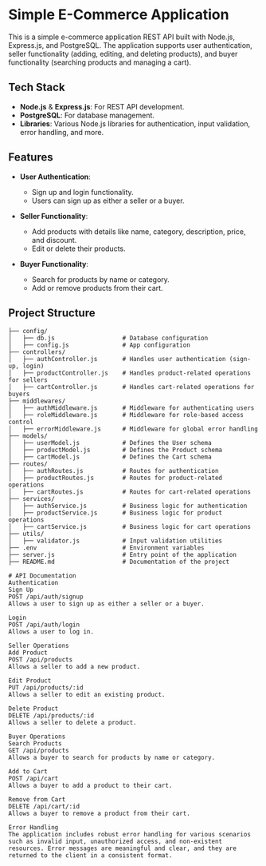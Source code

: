 # Simple E-Commerce Application

This is a simple e-commerce application REST API built with Node.js, Express.js, and PostgreSQL. The application supports user authentication, seller functionality (adding, editing, and deleting products), and buyer functionality (searching products and managing a cart).

## Tech Stack

- **Node.js** & **Express.js**: For REST API development.
- **PostgreSQL**: For database management.
- **Libraries**: Various Node.js libraries for authentication, input validation, error handling, and more.

## Features

- **User Authentication**: 
  - Sign up and login functionality.
  - Users can sign up as either a seller or a buyer.
  
- **Seller Functionality**:
  - Add products with details like name, category, description, price, and discount.
  - Edit or delete their products.

- **Buyer Functionality**:
  - Search for products by name or category.
  - Add or remove products from their cart.

## Project Structure

```plaintext
├── config/
│   ├── db.js                   # Database configuration
│   ├── config.js               # App configuration
├── controllers/
│   ├── authController.js       # Handles user authentication (sign-up, login)
│   ├── productController.js    # Handles product-related operations for sellers
│   ├── cartController.js       # Handles cart-related operations for buyers
├── middlewares/
│   ├── authMiddleware.js       # Middleware for authenticating users
│   ├── roleMiddleware.js       # Middleware for role-based access control
│   ├── errorMiddleware.js      # Middleware for global error handling
├── models/
│   ├── userModel.js            # Defines the User schema
│   ├── productModel.js         # Defines the Product schema
│   ├── cartModel.js            # Defines the Cart schema
├── routes/
│   ├── authRoutes.js           # Routes for authentication
│   ├── productRoutes.js        # Routes for product-related operations
│   ├── cartRoutes.js           # Routes for cart-related operations
├── services/
│   ├── authService.js          # Business logic for authentication
│   ├── productService.js       # Business logic for product operations
│   ├── cartService.js          # Business logic for cart operations
├── utils/
│   ├── validator.js            # Input validation utilities
├── .env                        # Environment variables
├── server.js                   # Entry point of the application
├── README.md                   # Documentation of the project

# API Documentation
Authentication
Sign Up
POST /api/auth/signup
Allows a user to sign up as either a seller or a buyer.

Login
POST /api/auth/login
Allows a user to log in.

Seller Operations
Add Product
POST /api/products
Allows a seller to add a new product.

Edit Product
PUT /api/products/:id
Allows a seller to edit an existing product.

Delete Product
DELETE /api/products/:id
Allows a seller to delete a product.

Buyer Operations
Search Products
GET /api/products
Allows a buyer to search for products by name or category.

Add to Cart
POST /api/cart
Allows a buyer to add a product to their cart.

Remove from Cart
DELETE /api/cart/:id
Allows a buyer to remove a product from their cart.

Error Handling
The application includes robust error handling for various scenarios such as invalid input, unauthorized access, and non-existent resources. Error messages are meaningful and clear, and they are returned to the client in a consistent format.